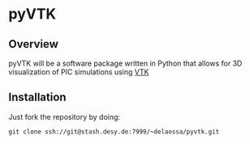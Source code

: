 # pyVTK

## Overview

pyVTK will be a software package written in Python that allows for 3D visualization of PIC simulations using [VTK](http://www.vtk.org)

## Installation

Just fork the repository by doing:
```
git clone ssh://git@stash.desy.de:7999/~delaossa/pyvtk.git
```

